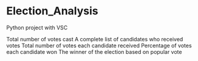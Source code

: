 # Election_Analysis
Python project with VSC


Total number of votes cast
A complete list of candidates who received votes
Total number of votes each candidate received
Percentage of votes each candidate won
The winner of the election based on popular vote


